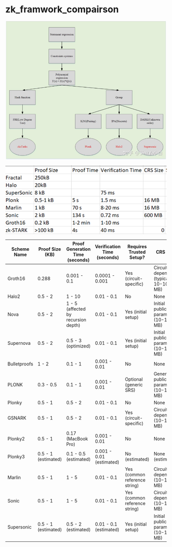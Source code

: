 # zk_framwork_compairson
![alt text](image-2.png)

![alt text](image-3.png)

| **Scheme Name**   | **Proof Size (KB)** | **Proof Generation Time (seconds)**       | **Verification Time (seconds)**   | **Requires Trusted Setup?**       | **CRS Size**                          |
|-------------------|---------------------|-------------------------------------------|------------------------------------|-----------------------------------|---------------------------------------|
| Groth16           | 0.288               | 0.001 - 0.1                               | 0.0001 - 0.001                     | Yes (circuit-specific)            | Circuit-dependent (typically 10-100 MB)|
| Halo2             | 0.5 - 2             | 1 - 10                                    | 0.01 - 0.1                         | No                                | None                                  |
| Nova              | 0.5 - 2             | 1 - 5 (affected by recursion depth)       | 0.01 - 0.1                         | Yes (initial setup)               | Initial public parameters (10-100 MB) |
| Supernova         | 0.5 - 2             | 0.5 - 3 (optimized)                       | 0.01 - 0.1                         | Yes (initial setup)               | Initial public parameters (10-100 MB) |
| Bulletproofs      | 1 - 2               | 0.1 - 1                                   | 0.001 - 0.01                       | No                                | None                                  |
| PLONK             | 0.3 - 0.5           | 0.1 - 1                                   | 0.001 - 0.01                       | Optional (generic SRS)            | Generic public parameters (10-100 MB)|
| Plonky            | 0.5 - 1             | 0.5 - 2                                   | 0.01 - 0.1                         | No                                | None                                  |
| GSNARK            | 0.5 - 1             | 0.5 - 2                                   | 0.01 - 0.1                         | Yes (circuit-specific)            | Circuit-dependent (10-100 MB)         |
| Plonky2           | 0.5 - 1             | 0.17 (MacBook Pro)                        | 0.001 - 0.01                       | No                                | None                                  |
| Plonky3           | 0.5 - 1 (estimated) | 0.1 - 0.5 (estimated)                     | 0.001 - 0.01 (estimated)           | No (estimated)                    | None (estimated)                      |
| Marlin            | 0.5 - 1             | 1 - 5                                     | 0.01 - 0.1                         | Yes (common reference string)     | Circuit-dependent (10-100 MB)         |
| Sonic             | 0.5 - 1             | 1 - 5                                     | 0.01 - 0.1                         | Yes (common reference string)     | Circuit-dependent (10-100 MB)         |
| Supersonic        | 0.5 - 1 (estimated) | 0.5 - 2 (estimated)                       | 0.01 - 0.1 (estimated)             | Yes (initial setup)               | Initial public parameters (10-100 MB) |


